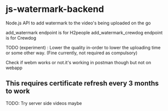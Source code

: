 # js-watermark-backend

Node.js API to add watermark to the video's being uploaded on the go 

add_watermark endpoint is for H2people 
add_watermark_crewdog endpoint is for Crewdog 

TODO (experiment) : Lower the quality in-order to lower the uploading time or some other way. (Fine currently, not required as compulsory)

Check if webm works or not.it's working in postman though but not on webapp 

## This requires certificate refresh every 3 months to work 

TODO: Try server side videos maybe 
